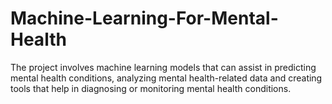 # Machine-Learning-For-Mental-Health
The project involves machine learning models that can assist in predicting mental health conditions, analyzing mental health-related data and creating tools that help in diagnosing or monitoring mental health conditions.
